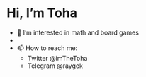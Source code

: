 # Hi, I’m Toha

- 👀 I’m interested in math and board games
- 
- 📫 How to reach me:
  - Twitter @imTheToha
  - Telegram @raygek

<!---
RaygekFox/RaygekFox is a ✨ special ✨ repository because its `README.md` (this file) appears on your GitHub profile.
You can click the Preview link to take a look at your changes.
--->

